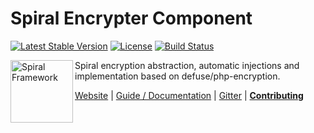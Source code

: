 Spiral Encrypter Component
======================
[![Latest Stable Version](https://poser.pugx.org/spiral/encrypter/v/stable)](https://packagist.org/packages/spiral/encrypter) 
[![License](https://poser.pugx.org/spiral/encrypter/license)](https://packagist.org/packages/spiral/encrypter) 
[![Build Status](https://travis-ci.org/spiral/encrypter.svg?branch=master)](https://travis-ci.org/spiral/encrypter)

<img src="https://raw.githubusercontent.com/spiral/guide/master/resources/logo.png" height="100px" alt="Spiral Framework" align="left"/>

Spiral encryption abstraction, automatic injections and implementation based on defuse/php-encryption.

[Website](https://spiral-framework.com) | [Guide / Documentation](https://spiral-framework.com/guide) | [Gitter](https://gitter.im/spiral/hotline) |   [**Contributing**](https://github.com/spiral/guide/blob/master/contributing.md)
